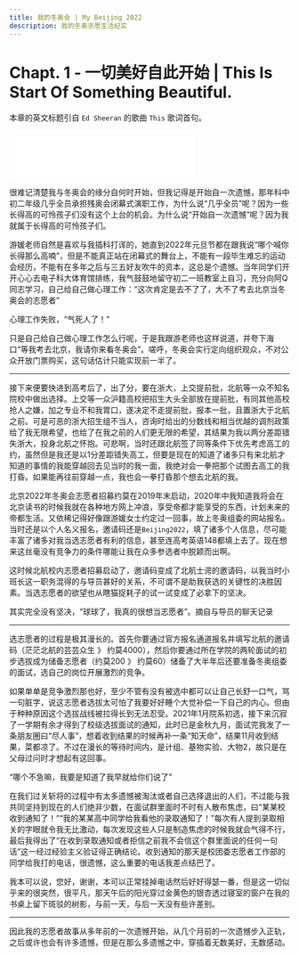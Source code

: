 ```yaml
---
title: 我的冬奥会 | My Beijing 2022
description: 我的冬奥志愿生活纪实
---
```


# Chapt. 1 - 一切美好自此开始 | This Is Start Of Something Beautiful.

本章的英文标题引自 `Ed Sheeran` 的歌曲 `This` 歌词首句。

<iframe frameborder="no" border="0" marginwidth="0" marginheight="0" width=330 height=86 src="//music.163.com/outchain/player?type=2&id=17565994&auto=1&height=66"></iframe>

很难记清楚我与冬奥会的缘分自何时开始，但我记得是开始自一次遗憾，那年科中初二年级几乎全员承担残奥会闭幕式演职工作，为什么说“几乎全员”呢？因为一些长得高的可怜孩子们没有这个上台的机会。为什么说“开始自一次遗憾”呢？因为我就属于长得高的可怜孩子们。

游媛老师自然是喜欢与我插科打诨的，她直到2022年元旦节都在跟我说“哪个喊你长得那么高喃”，但是不能真正站在闭幕式的舞台上，不能有一段毕生难忘的运动会经历，不能有在多年之后与三五好友吹牛的资本，这总是个遗憾。当年同学们开开心心去电子科大体育馆排练，我气鼓鼓地留守初二一班教室上自习，充分向阿Q同志学习，自己给自己做心理工作：“这次肯定是去不了了，大不了考去北京当冬奥会的志愿者”

心理工作失败，“气死人了！”

只是自己给自己做心理工作怎么行呢，于是我跟游老师也这样说道，并夸下海口“等我考去北京，我请你来看冬奥会”。嗟呼，冬奥会实行定向组织观众，不对公众开放门票购买，这句话估计只能实现前一半了。

---

接下来便要快进到高考后了，出了分，要在浙大，上交提前批，北航等一众不知名院校中做出选择。上交等一众沪籍高校把招生大头全部放在提前批，有同其他高校抢人之嫌，加之专业不和我胃口，遂决定不走提前批，报本一批，且置浙大于北航之前。可是可恶的浙大招生组不当人，咨询时给出的分数线和相当优越的调剂政策给了我无限希望，也给了在我之前的人们更无限的希望，其结果为我以两分差距错失浙大，投身北航之怀抱。可悲啊，当时还跟北航签了同等条件下优先考虑高工的约，虽然但是我还是以1分差距错失高工，但要是现在的知道了诸多只有来北航才知道的事情的我能穿越回去见当时的我一面，我绝对会一拳把那个试图去高工的我打昏。如果能再往前穿越一点，我也会一拳打昏那个想去北航的我。

北京2022年冬奥会志愿者招募约莫在2019年末启动，2020年中我知道我将会在北京读书的时候我就在各种地方网上冲浪，享受帝都才能享受的东西，计划未来的帝都生活。又依稀记得好像跟游媛女士约定过一回事，故上冬奥组委的网站报名。当时还是以个人名义报名，邀请码还是`Beijing2022`，填了诸多个人信息，尽可能丰富了诸多对我当选志愿者有利的信息，甚至连高考英语148都填上去了。现在想来这丝毫没有竞争力的条件哪能让我在众多参选者中脱颖而出啊。

这时候北航校内志愿者招募启动了，邀请码变成了北航士谔的邀请码，以我当时小班长这一职务混得的与导员甚好的关系，不可谓不是助我获选的关键性的决胜因素。当选志愿者的欲望也从瞎猫捉耗子的试一试变成了必拿下的坚决。

其实完全没有坚决，“球球了，我真的很想当志愿者”。摘自与导员的聊天记录

---

选志愿者的过程是极其漫长的。首先你要通过官方报名通道报名并填写北航的邀请码（茫茫北航的芸芸众生 》 约莫4000），然后你要通过所在学院的两轮面试的初步选拔成为储备志愿者（约莫200 》 约莫60）储备了大半年后还要准备冬奥组委的面试，选自己的岗位开展激烈的竞争。

如果单单是竞争激烈那也好，至少不管有没有被选中都可以让自己长舒一口气，骂一句脏字，说这志愿者选拔太可怕了我要好好睡个大觉补偿一下自己的内心。但由于种种原因这个选拔战线被拉得长到无法忍受。2021年1月院系初选，接下来沉寂了一学期有余才得到了校级选拔面试的通知，此时已是金秋九月，面试完我发了一条朋友圈曰“尽人事”，想着收到结果的时候再补一条“知天命”，结果11月收到结果，菜都凉了。不过在漫长的等待时间内，是计组、基物实验、大物2，故只是在父母过问时才想起有这回事。

“哪个不急嘛，我要是知道了我早就给你们说了”

在我们过关斩将的过程中有太多遗憾被淘汰或者自己选择退出的人们，不过能与我共同坚持到现在的人们绝非少数，在面试群里面时不时有人散布焦虑，曰“某某校收到通知了！”“我的某某高中同学给我看他的录取通知了！”每次有人提到录取相关的字眼就令我无比激动，每次发现这些人只是制造焦虑的时候我就会气得不行，最后我得出了“在收到录取通知或者拒信之前我不会信这个群里面说的任何一句话”这一经过经验主义验证得正确结论。收到通知的那天是校团委志愿者工作部的同学给我打的电话，很遗憾，这么重要的电话我差点结巴了。

我本可以说，您好，谢谢，本可以正常挂掉电话然后好好得瑟一番，但是这一切似乎来的很突然，很平凡，那天午后的阳光穿过金黄色的银杏透过寝室的窗户在我的书桌上留下斑驳的树影，与前一天，与后一天没有些许差别。

---

因此我的志愿者故事从多年前的一次遗憾开始，从几个月前的一次遗憾步入正轨，之后或许也会有许多遗憾，但是在那么多遗憾之中，穿插着无数美好，无数感动。